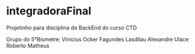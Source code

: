 # integradoraFinal

Projetinho para disciplina de BackEnd do curso CTD

Grupo do 5°Bismetre:
Vinicius Ocker Fagundes
Lasdilau Alexandre
Ulace
Roberto
Matheus
